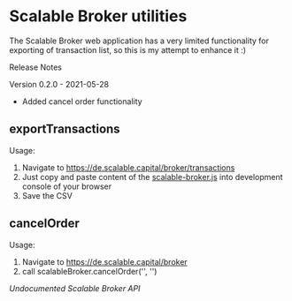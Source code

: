 # Scalable Broker utilities

The Scalable Broker web application has a very limited functionality for exporting of transaction list,
so this is my attempt to enhance it :)

Release Notes

Version 0.2.0 - 2021-05-28

+ Added cancel order functionality


## exportTransactions

Usage:
1. Navigate to https://de.scalable.capital/broker/transactions
2. Just copy and paste content of the [scalable-broker.js](src/scalable-broker.js) into development console of your browser
3. Save the CSV    

## cancelOrder

Usage:
1. Navigate to https://de.scalable.capital/broker
2. call scalableBroker.cancelOrder('<put BrokerPortfolio.Id here>', '<put BrokerSecurityTransaction.Id here>')
   
*Undocumented Scalable Broker API*
